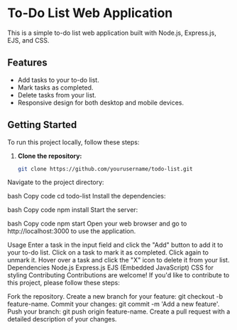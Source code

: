 
# To-Do List Web Application


This is a simple to-do list web application built with Node.js, Express.js, EJS, and CSS.

## Features

- Add tasks to your to-do list.
- Mark tasks as completed.
- Delete tasks from your list.
- Responsive design for both desktop and mobile devices.

## Getting Started

To run this project locally, follow these steps:

1. **Clone the repository:**

   ```bash
   git clone https://github.com/yourusername/todo-list.git
Navigate to the project directory:

bash
Copy code
cd todo-list
Install the dependencies:

bash
Copy code
npm install
Start the server:

bash
Copy code
npm start
Open your web browser and go to http://localhost:3000 to use the application.

Usage
Enter a task in the input field and click the "Add" button to add it to your to-do list.
Click on a task to mark it as completed. Click again to unmark it.
Hover over a task and click the "X" icon to delete it from your list.
Dependencies
Node.js
Express.js
EJS (Embedded JavaScript)
CSS for styling
Contributing
Contributions are welcome! If you'd like to contribute to this project, please follow these steps:

Fork the repository.
Create a new branch for your feature: git checkout -b feature-name.
Commit your changes: git commit -m 'Add a new feature'.
Push your branch: git push origin feature-name.
Create a pull request with a detailed description of your changes.
